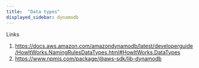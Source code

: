 ```yaml
---
title:  "Data types"
displayed_sidebar: dynamodb
---
```


Links
1. https://docs.aws.amazon.com/amazondynamodb/latest/developerguide/HowItWorks.NamingRulesDataTypes.html#HowItWorks.DataTypes
2. https://www.npmjs.com/package/@aws-sdk/lib-dynamodb